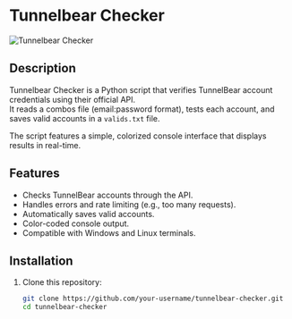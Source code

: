 # Tunnelbear Checker

![Tunnelbear Checker](https://img.shields.io/badge/Tunnelbear-Checker-green)

## Description

Tunnelbear Checker is a Python script that verifies TunnelBear account credentials using their official API.  
It reads a combos file (email:password format), tests each account, and saves valid accounts in a `valids.txt` file.

The script features a simple, colorized console interface that displays results in real-time.

## Features

- Checks TunnelBear accounts through the API.
- Handles errors and rate limiting (e.g., too many requests).
- Automatically saves valid accounts.
- Color-coded console output.
- Compatible with Windows and Linux terminals.

## Installation

1. Clone this repository:

   ```bash
   git clone https://github.com/your-username/tunnelbear-checker.git
   cd tunnelbear-checker
